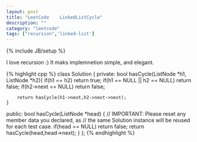 ```yaml
---
layout: post
title: "LeetCode    LinkedListCycle"
description: ""
category: "leetcode"
tags: ["recursion",'linked-list']
---
```

{% include JB/setup %}

I love recursion :) It maks implemnetion simple, and elegant.

{% highlight cpp %}
class Solution {
private:
    bool hasCycle(ListNode *h1, ListNode *h2){
        if(h1 == h2) return true;
        if(h1 == NULL || h2 == NULL) return false;
        if(h2->next == NULL) return false;
        
        return hasCycle(h1->next,h2->next->next);
    }
    
public:
    bool hasCycle(ListNode *head) {
        // IMPORTANT: Please reset any member data you declared, as
        // the same Solution instance will be reused for each test case.
        if(head == NULL) return false;
        return hasCycle(head,head->next);
    }
};
{% endhighlight %}

